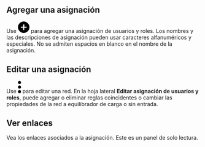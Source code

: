 Agregar una asignación
----------------------

Use ![""](Images/ebt1659745488877.svg) para agregar una asignación de usuarios y roles. Los nombres y las descripciones de asignación pueden usar caracteres alfanuméricos y especiales. No se admiten espacios en blanco en el nombre de la asignación.

Editar una asignación
---------------------

Use ![""](Images/zsz1597101912145.svg) para editar una red. En la hoja lateral **Editar asignación de usuarios y roles**, puede agregar o eliminar reglas coincidentes o cambiar las propiedades de la red a equilibrador de carga o sin entrada.

Ver enlaces
-----------

Vea los enlaces asociados a la asignación. Este es un panel de solo lectura.
